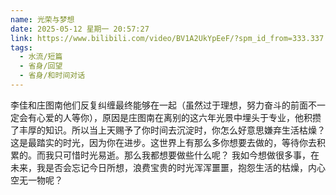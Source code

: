```yaml
---
name: 光荣与梦想
date: 2025-05-12 星期一 20:57:27
link: https://www.bilibili.com/video/BV1A2UkYpEeF/?spm_id_from=333.337.search-card.all.click&vd_source=f5360c5c3bed598de79c1f072bcf65f4
tags:
  - 水流/短篇
  - 省身/回望
  - 省身/和时间对话
---
```


李佳和庄图南他们反复纠缠最终能够在一起（虽然过于理想，努力奋斗的前面不一定会有心爱的人等你），原因是庄图南在离别的这六年光景中埋头于专业，他积攒了丰厚的知识。所以当上天赐予了你时间去沉淀时，你怎么好意思嫌弃生活枯燥？这是最踏实的时光，因为你在进步。这世界上有那么多你想要去做的，等待你去积累的。而我只可惜时光易逝。那么我都想要做些什么呢？
我如今想做很多事，在未来，我是否会忘记今日所想，浪费宝贵的时光浑浑噩噩，抱怨生活的枯燥，内心空无一物呢？
